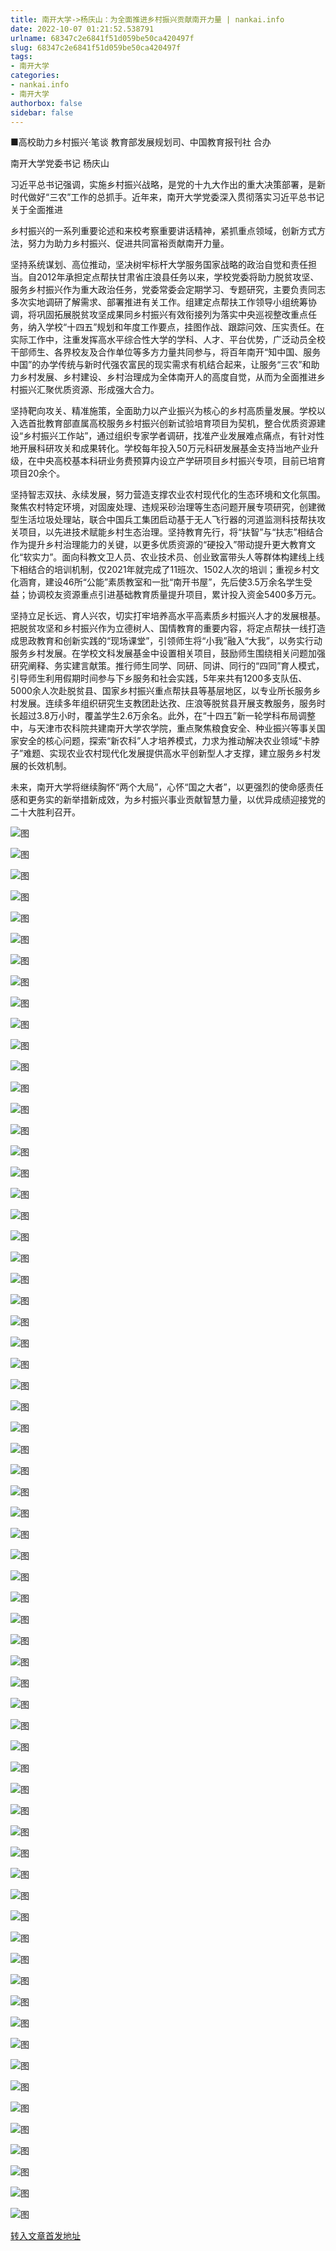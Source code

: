 ```yaml
---
title: 南开大学->杨庆山：为全面推进乡村振兴贡献南开力量 | nankai.info
date: 2022-10-07 01:21:52.538791
urlname: 68347c2e6841f51d059be50ca420497f
slug: 68347c2e6841f51d059be50ca420497f
tags: 
- 南开大学
categories:
- nankai.info
- 南开大学
authorbox: false
sidebar: false
---
```

■高校助力乡村振兴·笔谈 教育部发展规划司、中国教育报刊社 合办

[](http://paper.jyb.cn/zgjyb/html/2022-09/27/content_614465.htm?div=-1)

南开大学党委书记 杨庆山

习近平总书记强调，实施乡村振兴战略，是党的十九大作出的重大决策部署，是新时代做好“三农”工作的总抓手。近年来，南开大学党委深入贯彻落实习近平总书记关于全面推进
<!--more-->
乡村振兴的一系列重要论述和来校考察重要讲话精神，紧抓重点领域，创新方式方法，努力为助力乡村振兴、促进共同富裕贡献南开力量。

坚持系统谋划、高位推动，坚决树牢标杆大学服务国家战略的政治自觉和责任担当。自2012年承担定点帮扶甘肃省庄浪县任务以来，学校党委将助力脱贫攻坚、服务乡村振兴作为重大政治任务，党委常委会定期学习、专题研究，主要负责同志多次实地调研了解需求、部署推进有关工作。组建定点帮扶工作领导小组统筹协调，将巩固拓展脱贫攻坚成果同乡村振兴有效衔接列为落实中央巡视整改重点任务，纳入学校“十四五”规划和年度工作要点，挂图作战、跟踪问效、压实责任。在实际工作中，注重发挥高水平综合性大学的学科、人才、平台优势，广泛动员全校干部师生、各界校友及合作单位等多方力量共同参与，将百年南开“知中国、服务中国”的办学传统与新时代强农富民的现实需求有机结合起来，让服务“三农”和助力乡村发展、乡村建设、乡村治理成为全体南开人的高度自觉，从而为全面推进乡村振兴汇聚优质资源、形成强大合力。

坚持靶向攻关、精准施策，全面助力以产业振兴为核心的乡村高质量发展。学校以入选首批教育部直属高校服务乡村振兴创新试验培育项目为契机，整合优质资源建设“乡村振兴工作站”，通过组织专家学者调研，找准产业发展难点痛点，有针对性地开展科研攻关和成果转化。学校每年投入50万元科研发展基金支持当地产业升级，在中央高校基本科研业务费预算内设立产学研项目乡村振兴专项，目前已培育项目20余个。

坚持智志双扶、永续发展，努力营造支撑农业农村现代化的生态环境和文化氛围。聚焦农村特定环境，对固废处理、违规采砂治理等生态问题开展专项研究，创建微型生活垃圾处理站，联合中国兵工集团启动基于无人飞行器的河道监测科技帮扶攻关项目，以先进技术赋能乡村生态治理。坚持教育先行，将“扶智”与“扶志”相结合作为提升乡村治理能力的关键，以更多优质资源的“硬投入”带动提升更大教育文化“软实力”。面向科教文卫人员、农业技术员、创业致富带头人等群体构建线上线下相结合的培训机制，仅2021年就完成了11班次、1502人次的培训；重视乡村文化涵育，建设46所“公能”素质教室和一批“南开书屋”，先后使3.5万余名学生受益；协调校友资源重点引进基础教育质量提升项目，累计投入资金5400多万元。

坚持立足长远、育人兴农，切实打牢培养高水平高素质乡村振兴人才的发展根基。把脱贫攻坚和乡村振兴作为立德树人、国情教育的重要内容，将定点帮扶一线打造成思政教育和创新实践的“现场课堂”，引领师生将“小我”融入“大我”，以务实行动服务乡村发展。在学校文科发展基金中设置相关项目，鼓励师生围绕相关问题加强研究阐释、务实建言献策。推行师生同学、同研、同讲、同行的“四同”育人模式，引导师生利用假期时间参与下乡服务和社会实践，5年来共有1200多支队伍、5000余人次赴脱贫县、国家乡村振兴重点帮扶县等基层地区，以专业所长服务乡村发展。连续多年组织研究生支教团赴达孜、庄浪等脱贫县开展支教服务，服务时长超过3.8万小时，覆盖学生2.6万余名。此外，在“十四五”新一轮学科布局调整中，与天津市农科院共建南开大学农学院，重点聚焦粮食安全、种业振兴等事关国家安全的核心问题，探索“新农科”人才培养模式，力求为推动解决农业领域“卡脖子”难题、实现农业农村现代化发展提供高水平创新型人才支撑，建立服务乡村发展的长效机制。

未来，南开大学将继续胸怀“两个大局”，心怀“国之大者”，以更强烈的使命感责任感和更务实的新举措新成效，为乡村振兴事业贡献智慧力量，以优异成绩迎接党的二十大胜利召开。

![图](http://news.nankai.edu.cn/ywsd/system/2022/10/04/g)

![图](http://news.nankai.edu.cn/ywsd/system/2022/10/04/p)

![图](http://news.nankai.edu.cn/ywsd/system/2022/10/04/j)

![图](http://news.nankai.edu.cn/ywsd/system/2022/10/04/)

![图](http://news.nankai.edu.cn/ywsd/system/2022/10/04/b)

![图](http://news.nankai.edu.cn/ywsd/system/2022/10/04/d)

![图](http://news.nankai.edu.cn/ywsd/system/2022/10/04/c)

![图](http://news.nankai.edu.cn/ywsd/system/2022/10/04/a)

![图](http://news.nankai.edu.cn/ywsd/system/2022/10/04/6)

![图](http://news.nankai.edu.cn/ywsd/system/2022/10/04/d)

![图](http://news.nankai.edu.cn/ywsd/system/2022/10/04/0)

![图](http://news.nankai.edu.cn/ywsd/system/2022/10/04/2)

![图](http://news.nankai.edu.cn/ywsd/system/2022/10/04/_)

![图](http://news.nankai.edu.cn/ywsd/system/2022/10/04/7)

![图](http://news.nankai.edu.cn/ywsd/system/2022/10/04/1)

![图](http://news.nankai.edu.cn/ywsd/system/2022/10/04/2)

![图](http://news.nankai.edu.cn/ywsd/system/2022/10/04/8)

![图](http://news.nankai.edu.cn/ywsd/system/2022/10/04/4)

![图](http://news.nankai.edu.cn/ywsd/system/2022/10/04/0)

![图](http://news.nankai.edu.cn/ywsd/system/2022/10/04/0)

![图](http://news.nankai.edu.cn/ywsd/system/2022/10/04/0)

![图](http://news.nankai.edu.cn/ywsd/system/2022/10/04/3)

![图](http://news.nankai.edu.cn/ywsd/system/2022/10/04/0)

![图](http://news.nankai.edu.cn/ywsd/system/2022/10/04/0)

![图](http://news.nankai.edu.cn/)

![图](http://news.nankai.edu.cn/ywsd/system/2022/10/04/2)

![图](http://news.nankai.edu.cn/ywsd/system/2022/10/04/8)

![图](http://news.nankai.edu.cn/ywsd/system/2022/10/04/4)

![图](http://news.nankai.edu.cn/)

![图](http://news.nankai.edu.cn/ywsd/system/2022/10/04/0)

![图](http://news.nankai.edu.cn/ywsd/system/2022/10/04/0)

![图](http://news.nankai.edu.cn/ywsd/system/2022/10/04/0)

![图](http://news.nankai.edu.cn/)

![图](http://news.nankai.edu.cn/ywsd/system/2022/10/04/3)

![图](http://news.nankai.edu.cn/ywsd/system/2022/10/04/0)

![图](http://news.nankai.edu.cn/ywsd/system/2022/10/04/0)

![图](http://news.nankai.edu.cn/)

![图](http://news.nankai.edu.cn/ywsd/system/2022/10/04/c)

![图](http://news.nankai.edu.cn/ywsd/system/2022/10/04/i)

![图](http://news.nankai.edu.cn/ywsd/system/2022/10/04/p)

![图](http://news.nankai.edu.cn/)

![图](http://news.nankai.edu.cn/ywsd/system/2022/10/04/n)

![图](http://news.nankai.edu.cn/ywsd/system/2022/10/04/c)

![图](http://news.nankai.edu.cn/ywsd/system/2022/10/04/)

![图](http://news.nankai.edu.cn/ywsd/system/2022/10/04/u)

![图](http://news.nankai.edu.cn/ywsd/system/2022/10/04/d)

![图](http://news.nankai.edu.cn/ywsd/system/2022/10/04/e)

![图](http://news.nankai.edu.cn/ywsd/system/2022/10/04/)

![图](http://news.nankai.edu.cn/ywsd/system/2022/10/04/i)

![图](http://news.nankai.edu.cn/ywsd/system/2022/10/04/a)

![图](http://news.nankai.edu.cn/ywsd/system/2022/10/04/k)

![图](http://news.nankai.edu.cn/ywsd/system/2022/10/04/n)

![图](http://news.nankai.edu.cn/ywsd/system/2022/10/04/a)

![图](http://news.nankai.edu.cn/ywsd/system/2022/10/04/n)

![图](http://news.nankai.edu.cn/ywsd/system/2022/10/04/)

![图](http://news.nankai.edu.cn/ywsd/system/2022/10/04/s)

![图](http://news.nankai.edu.cn/ywsd/system/2022/10/04/w)

![图](http://news.nankai.edu.cn/ywsd/system/2022/10/04/e)

![图](http://news.nankai.edu.cn/ywsd/system/2022/10/04/n)

![图](http://news.nankai.edu.cn/)

![图](http://news.nankai.edu.cn/)

![图](http://news.nankai.edu.cn/ywsd/system/2022/10/04/:)

![图](http://news.nankai.edu.cn/ywsd/system/2022/10/04/p)

![图](http://news.nankai.edu.cn/ywsd/system/2022/10/04/t)

![图](http://news.nankai.edu.cn/ywsd/system/2022/10/04/t)

![图](http://news.nankai.edu.cn/ywsd/system/2022/10/04/h)

[转入文章首发地址](http://news.nankai.edu.cn/ywsd/system/2022/10/04/030053032.shtml)